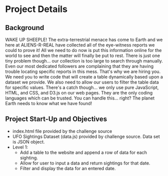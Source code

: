 # Project Details

## Background
WAKE UP SHEEPLE! The extra-terrestrial menace has come to Earth and we here at ALIENS-R-REAL have collected all of the eye-witness reports we could to prove it! All we need to do now is put this information online for the world to see and then the matter will finally be put to rest.
There is just one tiny problem though... our collection is too large to search through manually. Even our most dedicated followers are complaining that they are having trouble locating specific reports in this mess.
That's why we are hiring you. We need you to write code that will create a table dynamically based upon a dataset we provide. We also need to allow our users to filter the table data for specific values. There's a catch though... we only use pure JavaScript, HTML, and CSS, and D3.js on our web pages. They are the only coding languages which can be trusted.
You can handle this... right? The planet Earth needs to know what we have found!


## Project Start-Up and Objectives
 * index.html file provided by the challenge source
 * UFO Sightings Dataset (data.js) provided by challenge source.  Data set is JSON object.
 * Level 1:
   * Add a table to the website and append a row of data for each sighting.
   * Allow for user to input a data and return sightings for that date.
   * Filter and display the data for an entered date.
